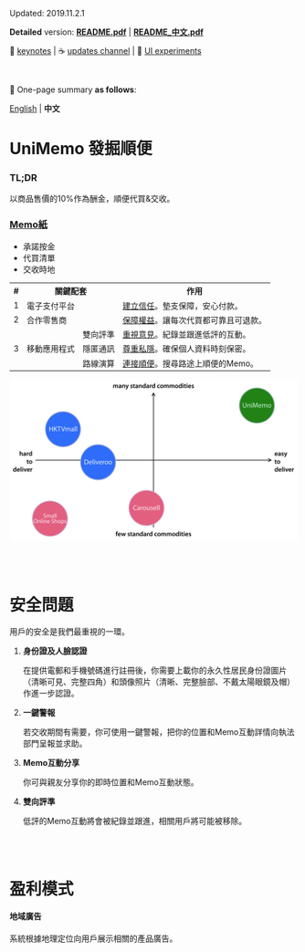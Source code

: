 Updated: 2019.11.2.1

**Detailed** version: **[README.pdf](https://github.com/xemexpress/UniMemo/blob/master/exported/README/README.pdf)** | **[README_中文.pdf](https://github.com/xemexpress/UniMemo/blob/master/exported/README/README_Chinese.pdf)** 

:memo:&nbsp;[keynotes](https://github.com/xemexpress/UniMemo/blob/master/exported/Beginning/Beginning.pdf) |​ :coffee:&nbsp;[updates channel](https://t.me/unimemo_updates) | :moyai:&nbsp;[UI experiments](https://github.com/xemexpress/UniMemo/blob/master/exported/Experimenting/UI%20experiments.pdf)

<br/>

:beginner: One-page summary **as follows**:

[English](https://github.com/xemexpress/UniMemo/blob/master/README.md) | **中文**

# UniMemo 發掘順便

### TL;DR

以商品售價的10%作為酬金，順便代買&交收。

### <u>Memo紙</u>

- 承諾按金
- 代買清單
- 交收時地

<table>
  <tr>
    <th style="text-align:center">#</th>
    <th colspan="2">關鍵配套</th>
    <th>作用</th>
  </tr>
  <tr>
    <td style="text-align:center">1</td>
    <td colspan="2">電子支付平台</td>
    <td><u>建立信任</u>。墊支保障，安心付款。</td>
  </tr>
  <tr>
    <td style="text-align:center">2</td>
    <td colspan="2">合作零售商</td>
    <td><u>保障權益</u>。讓每次代買都可靠且可退款。</td>
  </tr>
  <tr>
    <td style="text-align:center" rowspan="3">3</td>
    <td rowspan="3">移動應用程式</td>
    <td style="text-align:center">雙向評準</td>
    <td><u>重視意見</u>。紀錄並跟進低評的互動。</td>
  </tr>
  <tr>
    <td style="text-align:center">隱匿通訊</td>
    <td><u>尊重私隱</u>。確保個人資料時刻保密。</td>
  </tr>
  <tr>
    <td style="text-align:center">路線演算</td>
    <td><u>連接順便</u>。搜尋路途上順便的Memo。</td>
  </tr>
</table>

![Positioning](https://raw.githubusercontent.com/xemexpress/UniMemo/master/exported/README/Positioning.jpg)

<br/><br/>

# 安全問題

用戶的安全是我們最重視的一環。

1. **身份證及人臉認證**

   在提供電郵和手機號碼進行註冊後，你需要上載你的永久性居民身份證圖片（清晰可見、完整四角）和頭像照片（清晰、完整臉部、不戴太陽眼鏡及帽）作進一步認證。

2. **一鍵警報**

   若交收期間有需要，你可使用一鍵警報，把你的位置和Memo互動詳情向執法部門呈報並求助。

3. **Memo互動分享**

   你可與親友分享你的即時位置和Memo互動狀態。

4. **雙向評準**

   低評的Memo互動將會被紀錄並跟進，相關用戶將可能被移除。

<br/><br/>

# 盈利模式

#### 地域廣告

系統根據地理定位向用戶展示相關的產品廣告。
